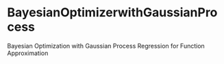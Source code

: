 # BayesianOptimizerwithGaussianProcess
 Bayesian Optimization with Gaussian Process Regression for Function Approximation
